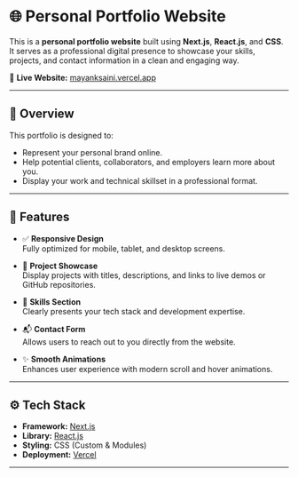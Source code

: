 # 🌐 Personal Portfolio Website

This is a **personal portfolio website** built using **Next.js**, **React.js**, and **CSS**. It serves as a professional digital presence to showcase your skills, projects, and contact information in a clean and engaging way.

🔗 **Live Website:** [mayanksaini.vercel.app](https://mayanksaini.vercel.app/)

---

## 📌 Overview

This portfolio is designed to:

- Represent your personal brand online.
- Help potential clients, collaborators, and employers learn more about you.
- Display your work and technical skillset in a professional format.

---

## 🚀 Features

- ✅ **Responsive Design**  
  Fully optimized for mobile, tablet, and desktop screens.

- 💼 **Project Showcase**  
  Display projects with titles, descriptions, and links to live demos or GitHub repositories.

- 🧠 **Skills Section**  
  Clearly presents your tech stack and development expertise.

- 📬 **Contact Form**  
  Allows users to reach out to you directly from the website.

- ✨ **Smooth Animations**  
  Enhances user experience with modern scroll and hover animations.

---

## ⚙️ Tech Stack

- **Framework:** [Next.js](https://nextjs.org/)
- **Library:** [React.js](https://react.dev/)
- **Styling:** CSS (Custom & Modules)
- **Deployment:** [Vercel](https://vercel.com)

---
